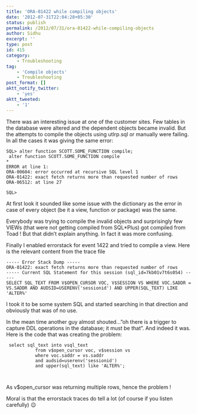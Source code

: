 ```yaml
---
title: 'ORA-01422 while compiling objects'
date: '2012-07-31T22:04:28+05:30'
status: publish
permalink: /2012/07/31/ora-01422-while-compiling-objects
author: Sidhu
excerpt: ''
type: post
id: 415
category:
    - Troubleshooting
tag:
    - 'Compile objects'
    - Troubleshooting
post_format: []
aktt_notify_twitter:
    - 'yes'
aktt_tweeted:
    - '1'
---
```

There was an interesting issue at one of the customer sites. Few tables in the database were altered and the dependent objects became invalid. But the attempts to compile the objects using utlrp.sql or manually were failing. In all the cases it was giving the same error:

```
SQL> alter function SCOTT.SOME_FUNCTION compile;
 alter function SCOTT.SOME_FUNCTION compile
*
ERROR at line 1:
ORA-00604: error occurred at recursive SQL level 1
ORA-01422: exact fetch returns more than requested number of rows
ORA-06512: at line 27

SQL>
```

At first look it sounded like some issue with the dictionary as the error in case of every object (be it a view, function or package) was the same.

Everybody was trying to compile the invalid objects and surprisingly few VIEWs (that were not getting compiled from SQL\*Plus) got compiled from Toad ! But that didn’t explain anything. In fact it was more confusing.

Finally I enabled errorstack for event 1422 and tried to compile a view. Here is the relevant content from the trace file

```
----- Error Stack Dump -----
ORA-01422: exact fetch returns more than requested number of rows
----- Current SQL Statement for this session (sql_id=7kb01v7t6s054) -----
SELECT SQL_TEXT FROM V$OPEN_CURSOR VOC, V$SESSION VS WHERE VOC.SADDR = VS.SADDR AND AUDSID=USERENV('sessionid') AND UPPER(SQL_TEXT) LIKE 'ALTER%'
```

I took it to be some system SQL and started searching in that direction and obviously that was of no use.

In the mean time another guy almost shouted…”oh there is a trigger to capture DDL operations in the database; it must be that”. And indeed it was. Here is the code that was creating the problem:

```
 select sql_text into vsql_text
           from v$open_cursor voc, v$session vs
           where voc.saddr = vs.saddr
           and audsid=userenv('sessionid')
           and upper(sql_text) like 'ALTER%';
```

```
 
```

As v$open\_cursor was returning multiple rows, hence the problem !

Moral is that the errorstack traces do tell a lot (of course if you listen carefully) 😉